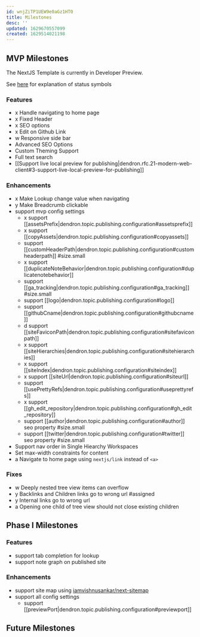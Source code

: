 ```yaml
---
id: wnjZiTP1UEW9e0aGz1HT0
title: Milestones
desc: ''
updated: 1629670557099
created: 1629514021198
---
```


## MVP Milestones

The NextJS Template is currently in Developer Preview. 

See [here](https://handbook.dendron.so/notes/0292b34e-47eb-4499-8f49-d9891accdb3d.html) for explanation of status symbols

### Features
- x Handle navigating to home page
- x Fixed Header
- x SEO options
- x Edit on Github Link
- w Responsive side bar 
-   Advanced SEO Options 
-   Custom Theming Support
-   Full text search
-   [[Support live local preview for publishing|dendron.rfc.21-modern-web-client#3-support-live-local-preview-for-publishing]]

### Enhancements
- x Make Lookup change value when navigating
- y Make Breadcrumb clickable 
- support mvp config settings
  - x support [[assetsPrefix|dendron.topic.publishing.configuration#assetsprefix]]
  - x support [[copyAssets|dendron.topic.publishing.configuration#copyassets]]
  -   support [[customHeaderPath|dendron.topic.publishing.configuration#customheaderpath]] #size.small
  - x support [[duplicateNoteBehavior|dendron.topic.publishing.configuration#duplicatenotebehavior]]
  -   support [[ga_tracking|dendron.topic.publishing.configuration#ga_tracking]] #size.small
  -   support [[logo|dendron.topic.publishing.configuration#logo]]
  -   support [[githubCname|dendron.topic.publishing.configuration#githubcname]]
  - d support [[siteFaviconPath|dendron.topic.publishing.configuration#sitefaviconpath]]
  - x support [[siteHierarchies|dendron.topic.publishing.configuration#sitehierarchies]]
  - x support [[siteIndex|dendron.topic.publishing.configuration#siteindex]]
  - x support [[siteUrl|dendron.topic.publishing.configuration#siteurl]]
  -   support [[usePrettyRefs|dendron.topic.publishing.configuration#useprettyrefs]]
  - x support [[gh_edit_repository|dendron.topic.publishing.configuration#gh_edit_repository]]
  -   support [[author|dendron.topic.publishing.configuration#author]] seo property #size.small
  -   support [[twitter|dendron.topic.publishing.configuration#twitter]] seo property #size.small
-   Support nav order in Single Hiearchy Workspaces
-   Set max-width constraints for content 
-  a Navigate to home page using `nextjs/link` instead of `<a>` 

### Fixes
- w Deeply nested tree view items can overflow 
- y Backlinks and Children links go to wrong url #assigned
- y Internal links go to wrong url  
- a Opening one child of tree view should not close existing children
<!-- -   CanoncialBaseUrl, remove autoappend .html behavior -->
<!-- -   Sometimes breadcrumb doesn't load -->

## Phase I Milestones

### Features
- support tab completion for lookup
- support note graph on published site

### Enhancements
-   support site map using [iamvishnusankar/next-sitemap](https://github.com/iamvishnusankar/next-sitemap#readme)
- support all config settings
  -   support [[previewPort|dendron.topic.publishing.configuration#previewport]]

## Future Milestones